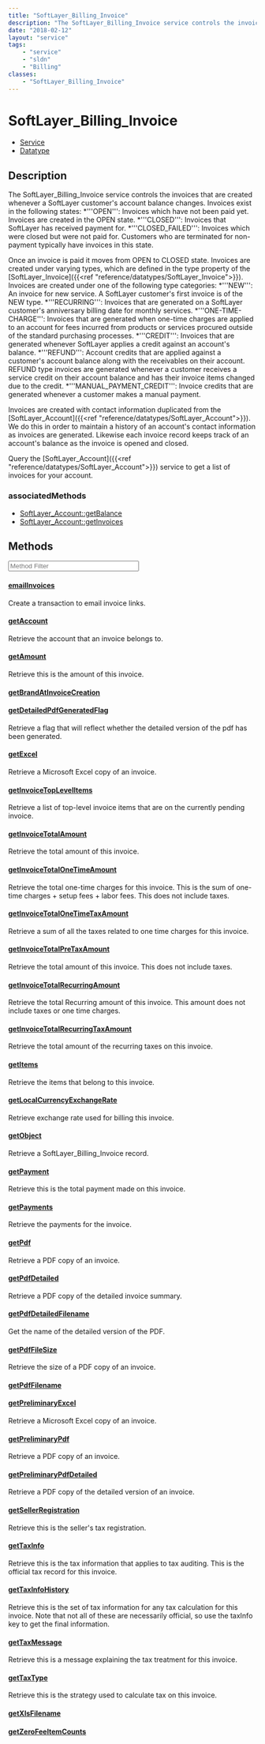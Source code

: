 ```yaml
---
title: "SoftLayer_Billing_Invoice"
description: "The SoftLayer_Billing_Invoice service controls the invoices that are created whenever a SoftLayer customer's account bal... "
date: "2018-02-12"
layout: "service"
tags:
    - "service"
    - "sldn"
    - "Billing"
classes:
    - "SoftLayer_Billing_Invoice"
---
```

# SoftLayer_Billing_Invoice
<div id='service-datatype'>
    <ul id='sldn-reference-tabs'>
    <li id='service'> <a href='/reference/services/SoftLayer_Billing_Invoice' >Service</a></li>    <li id='datatype'> <a href='/reference/datatypes/SoftLayer_Billing_Invoice' >Datatype</a></li>
    </ul>
</div>

## Description


The SoftLayer_Billing_Invoice service controls the invoices that are created whenever a SoftLayer customer's account balance changes. Invoices exist in the following states: 
*'''OPEN''': Invoices which have not been paid yet. Invoices are created in the OPEN state.
*'''CLOSED''': Invoices that SoftLayer has received payment for.
*'''CLOSED_FAILED''': Invoices which were closed but were not paid for. Customers who are terminated for non-payment typically have invoices in this state.


Once an invoice is paid it moves from OPEN to CLOSED state. Invoices are created under varying types, which are defined in the type property of the [SoftLayer_Invoice]({{<ref "reference/datatypes/SoftLayer_Invoice">}}). Invoices are created under one of the following type categories: 
*'''NEW''': An invoice for new service. A SoftLayer customer's first invoice is of the NEW type.
*'''RECURRING''': Invoices that are generated on a SoftLayer customer's anniversary billing date for monthly services.
*'''ONE-TIME-CHARGE''': Invoices that are generated when one-time charges are applied to an account for fees incurred from products or services procured outside of the standard purchasing processes.
*'''CREDIT''': Invoices that are generated whenever SoftLayer applies a credit against an account's balance.
*'''REFUND''': Account credits that are applied against a customer's account balance along with the receivables on their account. REFUND type invoices are generated whenever a customer receives a service credit on their account balance and has their invoice items changed due to the credit.
*'''MANUAL_PAYMENT_CREDIT''': Invoice credits that are generated whenever a customer makes a manual payment.


Invoices are created with contact information duplicated from the [SoftLayer_Account]({{<ref "reference/datatypes/SoftLayer_Account">}}). We do this in order to maintain a history of an account's contact information as invoices are generated. Likewise each invoice record keeps track of an account's balance as the invoice is opened and closed. 

Query the [SoftLayer_Account]({{<ref "reference/datatypes/SoftLayer_Account">}}) service to get a list of invoices for your account. 


### associatedMethods

*  [SoftLayer_Account::getBalance](/reference/services/SoftLayer_Account/getBalance )
*  [SoftLayer_Account::getInvoices](/reference/services/SoftLayer_Account/getInvoices )



        
<div id="properties" class="content service-content">

## Methods

<div class="view-filters">
    <div class="clearfix">
        <div class="search-input-box">
            <input placeholder="Method Filter" onkeyup="titleSearch(inputId='edit-combine', divId='method-div', elementClass='method-row')" 
                type="text" id="edit-combine" value="" size="30" maxlength="128" class="form-text">
        </div>
    </div>
</div>

<div id="method-div">

<div class="method-row">

#### [emailInvoices](/reference/services/SoftLayer_Billing_Invoice/emailInvoices)
Create a transaction to email invoice links.

</div>

<div class="method-row">

#### [getAccount](/reference/services/SoftLayer_Billing_Invoice/getAccount)
Retrieve the account that an invoice belongs to.

</div>

<div class="method-row">

#### [getAmount](/reference/services/SoftLayer_Billing_Invoice/getAmount)
Retrieve this is the amount of this invoice.

</div>

<div class="method-row">

#### [getBrandAtInvoiceCreation](/reference/services/SoftLayer_Billing_Invoice/getBrandAtInvoiceCreation)


</div>

<div class="method-row">

#### [getDetailedPdfGeneratedFlag](/reference/services/SoftLayer_Billing_Invoice/getDetailedPdfGeneratedFlag)
Retrieve a flag that will reflect whether the detailed version of the pdf has been generated.

</div>

<div class="method-row">

#### [getExcel](/reference/services/SoftLayer_Billing_Invoice/getExcel)
Retrieve a Microsoft Excel copy of an invoice.

</div>

<div class="method-row">

#### [getInvoiceTopLevelItems](/reference/services/SoftLayer_Billing_Invoice/getInvoiceTopLevelItems)
Retrieve a list of top-level invoice items that are on the currently pending invoice.

</div>

<div class="method-row">

#### [getInvoiceTotalAmount](/reference/services/SoftLayer_Billing_Invoice/getInvoiceTotalAmount)
Retrieve the total amount of this invoice.

</div>

<div class="method-row">

#### [getInvoiceTotalOneTimeAmount](/reference/services/SoftLayer_Billing_Invoice/getInvoiceTotalOneTimeAmount)
Retrieve the total one-time charges for this invoice. This is the sum of one-time charges + setup fees + labor fees. This does not include taxes.

</div>

<div class="method-row">

#### [getInvoiceTotalOneTimeTaxAmount](/reference/services/SoftLayer_Billing_Invoice/getInvoiceTotalOneTimeTaxAmount)
Retrieve a sum of all the taxes related to one time charges for this invoice.

</div>

<div class="method-row">

#### [getInvoiceTotalPreTaxAmount](/reference/services/SoftLayer_Billing_Invoice/getInvoiceTotalPreTaxAmount)
Retrieve the total amount of this invoice. This does not include taxes.

</div>

<div class="method-row">

#### [getInvoiceTotalRecurringAmount](/reference/services/SoftLayer_Billing_Invoice/getInvoiceTotalRecurringAmount)
Retrieve the total Recurring amount of this invoice. This amount does not include taxes or one time charges.

</div>

<div class="method-row">

#### [getInvoiceTotalRecurringTaxAmount](/reference/services/SoftLayer_Billing_Invoice/getInvoiceTotalRecurringTaxAmount)
Retrieve the total amount of the recurring taxes on this invoice.

</div>

<div class="method-row">

#### [getItems](/reference/services/SoftLayer_Billing_Invoice/getItems)
Retrieve the items that belong to this invoice.

</div>

<div class="method-row">

#### [getLocalCurrencyExchangeRate](/reference/services/SoftLayer_Billing_Invoice/getLocalCurrencyExchangeRate)
Retrieve exchange rate used for billing this invoice.

</div>

<div class="method-row">

#### [getObject](/reference/services/SoftLayer_Billing_Invoice/getObject)
Retrieve a SoftLayer_Billing_Invoice record.

</div>

<div class="method-row">

#### [getPayment](/reference/services/SoftLayer_Billing_Invoice/getPayment)
Retrieve this is the total payment made on this invoice.

</div>

<div class="method-row">

#### [getPayments](/reference/services/SoftLayer_Billing_Invoice/getPayments)
Retrieve the payments for the invoice.

</div>

<div class="method-row">

#### [getPdf](/reference/services/SoftLayer_Billing_Invoice/getPdf)
Retrieve a PDF copy of an invoice.

</div>

<div class="method-row">

#### [getPdfDetailed](/reference/services/SoftLayer_Billing_Invoice/getPdfDetailed)
Retrieve a PDF copy of the detailed invoice summary.

</div>

<div class="method-row">

#### [getPdfDetailedFilename](/reference/services/SoftLayer_Billing_Invoice/getPdfDetailedFilename)
Get the name of the detailed version of the PDF.

</div>

<div class="method-row">

#### [getPdfFileSize](/reference/services/SoftLayer_Billing_Invoice/getPdfFileSize)
Retrieve the size of a PDF copy of an invoice.

</div>

<div class="method-row">

#### [getPdfFilename](/reference/services/SoftLayer_Billing_Invoice/getPdfFilename)


</div>

<div class="method-row">

#### [getPreliminaryExcel](/reference/services/SoftLayer_Billing_Invoice/getPreliminaryExcel)
Retrieve a Microsoft Excel copy of an invoice.

</div>

<div class="method-row">

#### [getPreliminaryPdf](/reference/services/SoftLayer_Billing_Invoice/getPreliminaryPdf)
Retrieve a PDF copy of an invoice.

</div>

<div class="method-row">

#### [getPreliminaryPdfDetailed](/reference/services/SoftLayer_Billing_Invoice/getPreliminaryPdfDetailed)
Retrieve a PDF copy of the detailed version of an invoice.

</div>

<div class="method-row">

#### [getSellerRegistration](/reference/services/SoftLayer_Billing_Invoice/getSellerRegistration)
Retrieve this is the seller's tax registration.

</div>

<div class="method-row">

#### [getTaxInfo](/reference/services/SoftLayer_Billing_Invoice/getTaxInfo)
Retrieve this is the tax information that applies to tax auditing. This is the official tax record for this invoice.

</div>

<div class="method-row">

#### [getTaxInfoHistory](/reference/services/SoftLayer_Billing_Invoice/getTaxInfoHistory)
Retrieve this is the set of tax information for any tax calculation for this invoice. Note that not all of these are necessarily official, so use the taxInfo key to get the final information.

</div>

<div class="method-row">

#### [getTaxMessage](/reference/services/SoftLayer_Billing_Invoice/getTaxMessage)
Retrieve this is a message explaining the tax treatment for this invoice.

</div>

<div class="method-row">

#### [getTaxType](/reference/services/SoftLayer_Billing_Invoice/getTaxType)
Retrieve this is the strategy used to calculate tax on this invoice.

</div>

<div class="method-row">

#### [getXlsFilename](/reference/services/SoftLayer_Billing_Invoice/getXlsFilename)


</div>

<div class="method-row">

#### [getZeroFeeItemCounts](/reference/services/SoftLayer_Billing_Invoice/getZeroFeeItemCounts)


</div>
</div>

</div>

